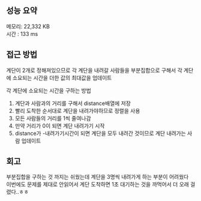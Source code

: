 
## 성능 요약
메모리: 22,332 KB	
시간 : 133 ms


## 접근 방법
계단이 2개로 정해져있으므로 각 계단을 내려갈 사람들을 부분집합으로 구해서 각 계단에 소요되는 시간을 더한 값의 최대값을 업데이트  

각 계단에 소요되는 시간을 구하는 방법  
1. 계단과 사람과의 거리를 구해서 distance배열에 저장
2. 빨리 도착한 순서대로 계단을 내려가야하므로 정렬을 사용
3. 모든 사람들의 거리를 1씩 줄여나감
4. 만약 거리가 0이 되면 계단 내려가기 시작
5. distance가 -내려가기시간이 되면 계단을 모두 내려간 것이므로 계단 내려가는 사람 업데이트


## 회고
부분집합을 구하는 것 까지는 쉬웠는데 계단을 3명씩 내려가게 하는 부분이 어려웠다  
이번에도 문제를 제대로 안읽어서 계단 도착하면 1초 대기하는 것을 까먹어서 더 오래 걸렸다..ㅎㅎ  
